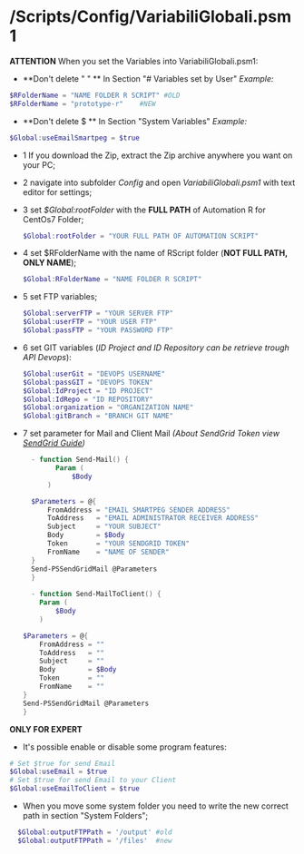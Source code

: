 # /Scripts/Config/VariabiliGlobali.psm1



**ATTENTION**
 When you set the Variables into VariabiliGlobali.psm1:

- **Don't delete " " ** In Section "# Variables set by User" 
  *Example:* 
``` powershell
$RFolderName = "NAME FOLDER R SCRIPT" #OLD
$RFolderName = "prototype-r"	#NEW
```


- **Don't delete $ ** In Section "System Variables" 
  *Example:* 

``` powershell
$Global:useEmailSmartpeg = $true
```


  - 1 If you download the Zip, extract the Zip archive anywhere you want on your PC;

  - 2 navigate into subfolder *Config* and open *VariabiliGlobali.psm1* with text editor  for settings;

  - 3 set *$Global:rootFolder* with the **FULL PATH** of Automation R for CentOs7 Folder;
    
    ```powershell
    $Global:rootFolder = "YOUR FULL PATH OF AUTOMATION SCRIPT"
    ```
    
  - 4 set $RFolderName with the name of RScript folder (**NOT FULL PATH, ONLY NAME**);
    
    ```powershell
    $Global:RFolderName = "NAME FOLDER R SCRIPT"
    ```

  - 5 set FTP variables;
    
    ```powershell
    $Global:serverFTP = "YOUR SERVER FTP"
    $Global:userFTP = "YOUR USER FTP"
    $Global:passFTP = "YOUR PASSWORD FTP"
    ```
    
  - 6 set GIT variables (*ID Project and ID Repository can be retrieve trough API Devops*):
    
      ```powershell
    $Global:userGit = "DEVOPS USERNAME"
    $Global:passGIT = "DEVOPS TOKEN"
    $Global:IdProject = "ID PROJECT" 
    $Global:IdRepo = "ID REPOSITORY"
    $Global:organization = "ORGANIZATION NAME"
    $Global:gitBranch = "BRANCH GIT NAME"
    ```
    
  - 7 set parameter for Mail and Client Mail *(About SendGrid Token view [SendGrid Guide](./SendGrid.md))*

    ```powershell
      - function Send-Mail() {
            Param (
                $Body
          )
    
      $Parameters = @{
          FromAddress = "EMAIL SMARTPEG SENDER ADDRESS"
          ToAddress   = "EMAIL ADMINISTRATOR RECEIVER ADDRESS"
          Subject     = "YOUR SUBJECT"
          Body        = $Body
          Token       = "YOUR SENDGRID TOKEN"
          FromName    = "NAME OF SENDER"
      }
      Send-PSSendGridMail @Parameters
      }
      
      - function Send-MailToClient() {
        Param (
            $Body
        )
    
    $Parameters = @{
        FromAddress = ""
        ToAddress   = ""
        Subject     = ""
        Body        = $Body
        Token       = ""
        FromName    = ""
    }
    Send-PSSendGridMail @Parameters
    }
    ```

**ONLY FOR EXPERT**

- It's possible enable or disable some program features:
```powershell
# Set $true for send Email
$Global:useEmail = $true
# Set $true for send Email to your Client
$Global:useEmailToClient = $true 
```

- When you move some system folder you need to write the new correct path in section "System Folders";
``` powershell
  $Global:outputFTPPath = '/output' #old
  $Global:outputFTPPath = '/files'  #new
```
